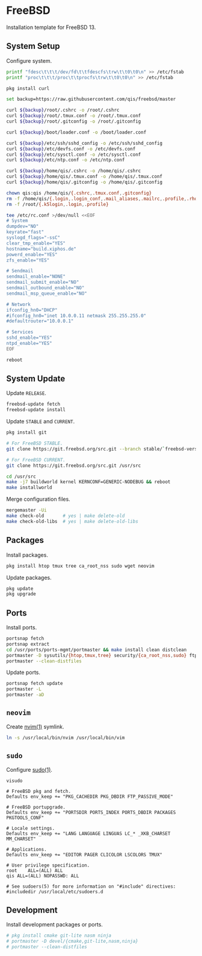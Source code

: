 # FreeBSD
Installation template for FreeBSD 13.

<!--
## Distribution Select

```
[ ] base-dbg
[ ] kernel-dbg
[ ] lib32-dbg
[ ] lib32
[ ] ports
[ ] src
[ ] tests
```

## Partitioning

```
Auto (ZFS)
Pool Type/Disks: stripe: 1 disks
Partition Scheme: GPT (UEFI)
>>> Install
```

## System Configuration

```
[ ] local_unbound
[*] sshd
[ ] moused
[ ] ntpdate
[*] ntpd
[*] powerd
[ ] dumpdev
```

## System Hardening

```
[*] 0 hide_uids
[*] 1 hide_gids
[*] 2 hide_jail
[*] 3 read_msgbuf
[ ] 4 proc_debug
[ ] 5 random_pid
[*] 6 clear_tmp
[*] 7 disable_syslogd
[*] 8 disable_sendmail
[*] 9 secure_console
[ ] 10 disable_ddtrace
```

**Manual Configuration**

```sh
zfs create zroot/usr/obj
zfs rename zroot/usr/home zroot/home
zfs set mountpoint=/home zroot/home
rm -f /home
exit
```
-->

## System Setup
Configure system.

```sh
printf "fdesc\t\t\t/dev/fd\t\tfdescfs\trw\t\t0\t0\n" >> /etc/fstab
printf "proc\t\t\t/proc\t\tprocfs\trw\t\t0\t0\n" >> /etc/fstab

pkg install curl

set backup=https://raw.githubusercontent.com/qis/freebsd/master

curl ${backup}/root/.cshrc -o /root/.cshrc
curl ${backup}/root/.tmux.conf -o /root/.tmux.conf
curl ${backup}/root/.gitconfig -o /root/.gitconfig

curl ${backup}/boot/loader.conf -o /boot/loader.conf

curl ${backup}/etc/ssh/sshd_config -o /etc/ssh/sshd_config
curl ${backup}/etc/devfs.conf -o /etc/devfs.conf
curl ${backup}/etc/sysctl.conf -o /etc/sysctl.conf
curl ${backup}/etc/ntp.conf -o /etc/ntp.conf

curl ${backup}/home/qis/.cshrc -o /home/qis/.cshrc
curl ${backup}/home/qis/.tmux.conf -o /home/qis/.tmux.conf
curl ${backup}/home/qis/.gitconfig -o /home/qis/.gitconfig

chown qis:qis /home/qis/{.cshrc,.tmux.conf,.gitconfig}
rm -f /home/qis/{.login,.login_conf,.mail_aliases,.mailrc,.profile,.rhosts,.shrc}
rm -f /root/{.k5login,.login,.profile}

tee /etc/rc.conf >/dev/null <<EOF
# System
dumpdev="NO"
keyrate="fast"
syslogd_flags="-ssC"
clear_tmp_enable="YES"
hostname="build.xiphos.de"
powerd_enable="YES"
zfs_enable="YES"

# Sendmail
sendmail_enable="NONE"
sendmail_submit_enable="NO"
sendmail_outbound_enable="NO"
sendmail_msp_queue_enable="NO"

# Network
ifconfig_hn0="DHCP"
#ifconfig_hn0="inet 10.0.0.11 netmask 255.255.255.0"
#defaultrouter="10.0.0.1"

# Services
sshd_enable="YES"
ntpd_enable="YES"
EOF

reboot
```

## System Update
Update `RELEASE`.

```sh
freebsd-update fetch
freebsd-update install
```

Update `STABLE` and `CURRENT`.

```sh
pkg install git

# For FreeBSD STABLE.
git clone https://git.freebsd.org/src.git --branch stable/`freebsd-version -k|cut -d. -f1` /usr/src

# For FreeBSD CURRENT.
git clone https://git.freebsd.org/src.git /usr/src

cd /usr/src
make -j7 buildworld kernel KERNCONF=GENERIC-NODEBUG && reboot
make installworld
```




Merge configuration files.

```sh
mergemaster -Ui
make check-old       # yes | make delete-old
make check-old-libs  # yes | make delete-old-libs
```

<!--
Create system image.

```sh
cd /usr/src && svn update
make -j7 buildworld buildkernel KERNCONF=GENERIC-NODEBUG \
  MAKE_CONF=/etc/make.conf SRC_CONF=/etc/src.conf
cd release
make cdrom KERNCONF=GENERIC-NODEBUG \
  MAKE_CONF=/etc/make.conf SRC_CONF=/etc/src.conf \
  NODOC=yes NOPORTS=yes NOSRC=yes
xz disc1.iso
```
-->

## Packages
Install packages.

```sh
pkg install htop tmux tree ca_root_nss sudo wget neovim
```

Update packages.

```sh
pkg update
pkg upgrade
```

## Ports
Install ports.

```sh
portsnap fetch
portsnap extract
cd /usr/ports/ports-mgmt/portmaster && make install clean distclean
portmaster -D sysutils/{htop,tmux,tree} security/{ca_root_nss,sudo} ftp/wget editors/neovim
portmaster --clean-distfiles
```

Update ports.

```sh
portsnap fetch update
portmaster -L
portmaster -aD
```

## `neovim`
Create [nvim(1)](https://www.freebsd.org/cgi/man.cgi?query=nvim) symlink.

```sh
ln -s /usr/local/bin/nvim /usr/local/bin/vim
```

## `sudo`
Configure [sudo(1)](https://www.freebsd.org/cgi/man.cgi?query=sudo).

`visudo`

```sudo
# FreeBSD pkg and fetch.
Defaults env_keep += "PKG_CACHEDIR PKG_DBDIR FTP_PASSIVE_MODE"

# FreeBSD portupgrade.
Defaults env_keep += "PORTSDIR PORTS_INDEX PORTS_DBDIR PACKAGES PKGTOOLS_CONF"

# Locale settings.
Defaults env_keep += "LANG LANGUAGE LINGUAS LC_* _XKB_CHARSET MM_CHARSET"

# Applications.
Defaults env_keep += "EDITOR PAGER CLICOLOR LSCOLORS TMUX"

# User privilege specification.
root	ALL=(ALL) ALL
qis	ALL=(ALL) NOPASSWD: ALL

# See sudoers(5) for more information on "#include" directives:
#includedir /usr/local/etc/sudoers.d
```

## Development
Install development packages or ports.

```sh
# pkg install cmake git-lite nasm ninja
# portmaster -D devel/{cmake,git-lite,nasm,ninja}
# portmaster --clean-distfiles
```

<!--
Test the compiler.

```sh
clang++ -std=c++1z -O3 -flto=thin -fuse-ld=lld main.cpp -pthread -lc++experimental
```
-->
